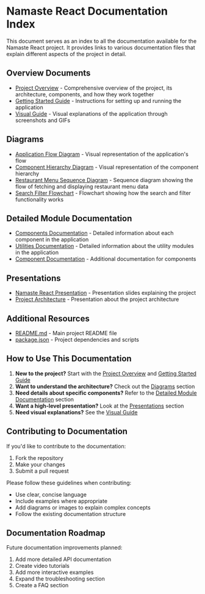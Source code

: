 # Namaste React Documentation Index

This document serves as an index to all the documentation available for the Namaste React project. It provides links to various documentation files that explain different aspects of the project in detail.

## Overview Documents

- [Project Overview](./project_overview.md) - Comprehensive overview of the project, its architecture, components, and how they work together
- [Getting Started Guide](./getting_started.md) - Instructions for setting up and running the application
- [Visual Guide](./visual_guide.md) - Visual explanations of the application through screenshots and GIFs

## Diagrams

- [Application Flow Diagram](./diagrams/application_flow.svg) - Visual representation of the application's flow
- [Component Hierarchy Diagram](./diagrams/component_hierarchy.svg) - Visual representation of the component hierarchy
- [Restaurant Menu Sequence Diagram](./diagrams/restaurant_menu_sequence.svg) - Sequence diagram showing the flow of fetching and displaying restaurant menu data
- [Search Filter Flowchart](./diagrams/search_filter_flowchart.svg) - Flowchart showing how the search and filter functionality works

## Detailed Module Documentation

- [Components Documentation](./detailed_modules/components_documentation.md) - Detailed information about each component in the application
- [Utilities Documentation](./detailed_modules/utils_documentation.md) - Detailed information about the utility modules in the application
- [Component Documentation](./detailed_modules/component_documentation.md) - Additional documentation for components

## Presentations

- [Namaste React Presentation](./presentations/namaste_react_presentation.md) - Presentation slides explaining the project
- [Project Architecture](./presentations/project_architecture.md) - Presentation about the project architecture

## Additional Resources

- [README.md](../README.md) - Main project README file
- [package.json](../package.json) - Project dependencies and scripts

## How to Use This Documentation

1. **New to the project?** Start with the [Project Overview](./project_overview.md) and [Getting Started Guide](./getting_started.md)
2. **Want to understand the architecture?** Check out the [Diagrams](#diagrams) section
3. **Need details about specific components?** Refer to the [Detailed Module Documentation](#detailed-module-documentation) section
4. **Want a high-level presentation?** Look at the [Presentations](#presentations) section
5. **Need visual explanations?** See the [Visual Guide](./visual_guide.md)

## Contributing to Documentation

If you'd like to contribute to the documentation:

1. Fork the repository
2. Make your changes
3. Submit a pull request

Please follow these guidelines when contributing:
- Use clear, concise language
- Include examples where appropriate
- Add diagrams or images to explain complex concepts
- Follow the existing documentation structure

## Documentation Roadmap

Future documentation improvements planned:

1. Add more detailed API documentation
2. Create video tutorials
3. Add more interactive examples
4. Expand the troubleshooting section
5. Create a FAQ section